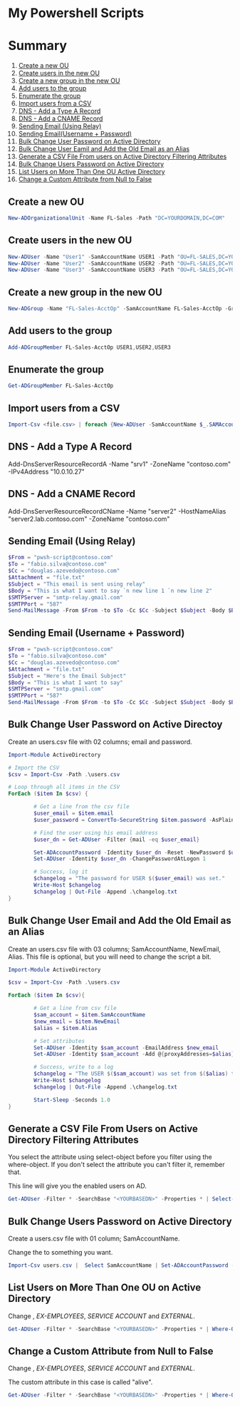 # My Powershell Scripts

# Summary

1. [Create a new OU](#create-a-new-ou)
2. [Create users in the new OU](#create-users-in-the-new-ou)
3. [Create a new group in the new OU](#create-a-new-group-in-the-new-ou)
4. [Add users to the group](#add-users-to-the-group)
5. [Enumerate the group](#enumerate-the-group)
6. [Import users from a CSV](#import-users-from-a-csv)
7. [DNS - Add a Type A Record](#dns---add-a-type-a-record)
8. [DNS - Add a CNAME Record](##dns---add-a-cname-record)
9. [Sending Email (Using Relay)](#sending-email-using-relay)
10. [Sending Email(Username + Password)](#sending-email-username--password)
11. [Bulk Change User Password on Active Directory](#bulk-change-user-password-on-active-directoy)
12. [Bulk Change User Eamil and Add the Old Email as an Alias](#bulk-change-user-email-and-add-the-old-email-as-an-alias)
13. [Generate a CSV File From users on Active Directory Filtering Attributes](#generate-a-csv-file-from-users-on-active-directory-filtering-attributes)
14. [Bulk Change Users Password on Active Directory](#bulk-change-users-password-on-active-directory)
15. [List Users on More Than One OU Active Directory](#list-users-on-more-than-one-ou-on-active-directory)
16. [Change a Custom Attribute from Null to False](#change-a-custom-attribute-from-null-to-false)

## Create a new OU

```powershell
New-ADOrganizationalUnit -Name FL-Sales -Path "DC=YOURDOMAIN,DC=COM"
```

## Create users in the new OU

```powershell
New-ADUser -Name "User1" -SamAccountName USER1 -Path "OU=FL-SALES,DC=YOURDOMAIN,DC=COM"
New-ADUser -Name "User2" -SamAccountName USER2 -Path "OU=FL-SALES,DC=YOURDOMAIN,DC=COM"
New-ADUser -Name "User3" -SamAccountName USER3 -Path "OU=FL-SALES,DC=YOURDOMAIN,DC=COM"
```

## Create a new group in the new OU

```powershell
New-ADGroup -Name "FL-Sales-AcctOp" -SamAccountName FL-Sales-AcctOp -GroupCategory Security -GroupScope DomainLocal -Path "OU=FL-SALES,DC=YOURDOMAIN,DC=COM"
```

## Add users to the group

```powershell
Add-ADGroupMember FL-Sales-AcctOp USER1,USER2,USER3
```

## Enumerate the group

```powershell
Get-ADGroupMember FL-Sales-AcctOp
```

## Import users from a CSV

```powershell
Import-Csv <file.csv> | foreach {New-ADUser -SamAccountName $_.SAMAccountName -Name ($_.FirstName + " " + $_.LastName) -GivenName $_.FirstName -Surname $_.LastName -EmployeeID $_.EmployeeID -Title $_.Title -StreetAddress $_.StreetAddress -City $_.City -PostalCode $_.PostalCode -State $_.State -Department $_.Department -EmailAddress $_.Email -OfficePhone $_.PhoneNumber  -Path "CN=users,DC=YOURDOMAIN,DC=com" -Enabled $true -ChangePasswordAtLogon $true -AccountPassword (ConvertTo-SecureString -AsPlainText 'Pa$$w0rd' -Force)}
```

## DNS - Add a Type A Record

Add-DnsServerResourceRecordA -Name "srv1" -ZoneName "contoso.com" -IPv4Address "10.0.10.27"

## DNS - Add a CNAME Record

Add-DnsServerResourceRecordCName -Name "server2" -HostNameAlias "server2.lab.contoso.com" -ZoneName "contoso.com"

## Sending Email (Using Relay)

```powershell
$From = "pwsh-script@contoso.com"
$To = "fabio.silva@contoso.com"
$Cc = "douglas.azevedo@contoso.com"
$Attachment = "file.txt"
$Subject = "This email is sent using relay"
$Body = "This is what I want to say `n new line 1 `n new line 2"
$SMTPServer = "smtp-relay.gmail.com"
$SMTPPort = "587"
Send-MailMessage -From $From -to $To -Cc $Cc -Subject $Subject -Body $Body -SmtpServer $SMTPServer -port $SMTPPort -UseSsl -Attachments $Attachment –DeliveryNotificationOption OnSuccess
```

## Sending Email (Username + Password)

```powershell
$From = "pwsh-script@contoso.com"
$To = "fabio.silva@contoso.com"
$Cc = "douglas.azevedo@contoso.com"
$Attachment = "file.txt"
$Subject = "Here's the Email Subject"
$Body = "This is what I want to say"
$SMTPServer = "smtp.gmail.com"
$SMTPPort = "587"
Send-MailMessage -From $From -to $To -Cc $Cc -Subject $Subject -Body $Body -SmtpServer $SMTPServer -port $SMTPPort -UseSsl -Credential (Get-Credential) -Attachments $Attachment –DeliveryNotificationOption OnSuccess
```

## Bulk Change User Password on Active Directoy

Create an users.csv file with 02 columns; email and password.

```powershell
Import-Module ActiveDirectory 

# Import the CSV
$csv = Import-Csv -Path .\users.csv

# Loop through all items in the CSV 
ForEach ($item In $csv) {

        # Get a line from the csv file
        $user_email = $item.email
        $user_password = ConvertTo-SecureString $item.password -AsPlainText -Force

        # Find the user using his email address
        $user_dn = Get-ADUser -Filter {mail -eq $user_email}

        Set-ADAccountPassword -Identity $user_dn -Reset -NewPassword $user_password
        Set-ADUser -Identity $user_dn -ChangePasswordAtLogon 1

        # Success, log it
        $changelog = "The password for USER $($user_email) was set."
        Write-Host $changelog
        $changelog | Out-File -Append .\changelog.txt
}
```

## Bulk Change User Email and Add the Old Email as an Alias

Create an users.csv file with 03 columns; SamAccountName, NewEmail, Alias. This file is optional, but you will need to change the script a bit.

```powershell
Import-Module ActiveDirectory

$csv = Import-Csv -Path .\users.csv

ForEach ($item In $csv){

        # Get a line from csv file
        $sam_account = $item.SamAccountName
        $new_email = $item.NewEmail
        $alias = $item.Alias

        # Set attributes
        Set-ADUser -Identity $sam_account -EmailAddress $new_email
        Set-ADUser -Identity $sam_account -Add @{proxyAddresses=$alias}

        # Success, write to a log
        $changelog = "The USER $($sam_account) was set from $($alias) to $($new_email)"
        Write-Host $changelog
        $changelog | Out-File -Append .\changelog.txt

        Start-Sleep -Seconds 1.0
}
```

## Generate a CSV File From Users on Active Directory Filtering Attributes

You select the attribute using select-object before you filter using the where-object. If you don't select the attribute you can't filter it, remember that.

This line will give you the enabled users on AD.

```powershell
Get-ADUser -Filter * -SearchBase "<YOURBASEDN>" -Properties * | Select-Object EmployeeID,displayName,setGender,department,SamAccountName,mail,mobile,birthdayDate,admissionDate,whenCreated,costCenter,Enabled | Where-Object {$_.Enabled -like “true”} | Export-Csv enabled-users.csv
```

## Bulk Change Users Password on Active Directory

Create a users.csv file with 01 column; SamAccountName.

Change the <NEWPASSWORD> to something you want.

```powershell
Import-Csv users.csv |  Select SamAccountName | Set-ADAccountPassword -Reset -NewPassword (ConvertTo-SecureString -AsPlainText "<NEWPASSWORD>" -Force)
```

## List Users on More Than One OU on Active Directory

Change <YOURBASEDN>, *EX-EMPLOYEES*, *SERVICE ACCOUNT* and *EXTERNAL*.

```powershell
Get-ADUser -Filter * -SearchBase "<YOURBASEDN>" -Properties * | Where-Object {$_.DistinguishedName -like '*EX-EMPLOYEES*' -or $_.DistinguishedName -like '*SERVICE ACCOUNT*' -or $_.DistinguishedName -like '*EXTERNAL*'} | Select DistinguishedName,SamAccountName
```

## Change a Custom Attribute from Null to False

Change <YOURBASEDN>, *EX-EMPLOYEES*, *SERVICE ACCOUNT* and *EXTERNAL*.

The custom attribute in this case is called "alive".

```powershell
Get-ADUser -Filter * -SearchBase "<YOURBASEDN>" -Properties * | Where-Object {$_.DistinguishedName -like '*EX-EMPLOYEES*' -or $_.DistinguishedName -like '*SERVICE ACCOUNT*' -or $_.DistinguishedName -like '*EXTERNAL*'} | Select DistinguishedName,SamAccountName,alive | Where-Object {$_.alive -eq $null} | ForEach {Set-ADUser $_.SamAccountName -Replace @{alive=$false}}
```